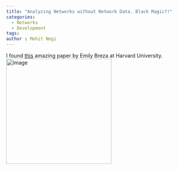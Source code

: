 ```yaml
---
title: "Analyzing Networks without Network Data. Black Magic?!"
categories:
  - Networks
  - Development
tags:
author : Mohit Negi
---
```


I found [this](https://drive.google.com/file/d/14YUfBJPJAaITVFVzqYGpdvjaYwvYRCy4/view) amazing paper by Emily Breza at Harvard University.\
<img width="286" alt="image" src="https://user-images.githubusercontent.com/55293782/143609743-f12d1ce9-1c0b-4587-b768-6ca86b1e1f5f.png">
